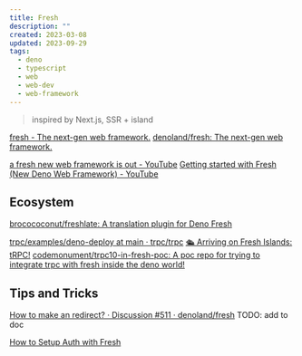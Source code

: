 ```yaml
---
title: Fresh
description: ""
created: 2023-03-08
updated: 2023-09-29
tags:
  - deno
  - typescript
  - web
  - web-dev
  - web-framework
---
```


> inspired by Next.js, SSR + island

[fresh - The next-gen web framework.](https://fresh.deno.dev/)
[denoland/fresh: The next-gen web framework.](https://github.com/denoland/fresh)

[a fresh new web framework is out - YouTube](https://www.youtube.com/watch?v=4boXExbbGCk)
[Getting started with Fresh (New Deno Web Framework) - YouTube](https://www.youtube.com/watch?v=08KW5IP5lBc)

## Ecosystem

[brocococonut/freshlate: A translation plugin for Deno Fresh](https://github.com/brocococonut/freshlate)

[trpc/examples/deno-deploy at main · trpc/trpc](https://github.com/trpc/trpc/tree/main/examples/deno-deploy)
[🛳 Arriving on Fresh Islands: tRPC!](https://blog.codemonument.com/2022-11-03-trpc-in-fresh-islands)
[codemonument/trpc10-in-fresh-poc: A poc repo for trying to integrate trpc with fresh inside the deno world!](https://github.com/codemonument/trpc10-in-fresh-poc)

## Tips and Tricks

[How to make an redirect? · Discussion #511 · denoland/fresh](https://github.com/denoland/fresh/discussions/511) TODO: add to doc

[How to Setup Auth with Fresh](https://deno.com/blog/setup-auth-with-fresh)
